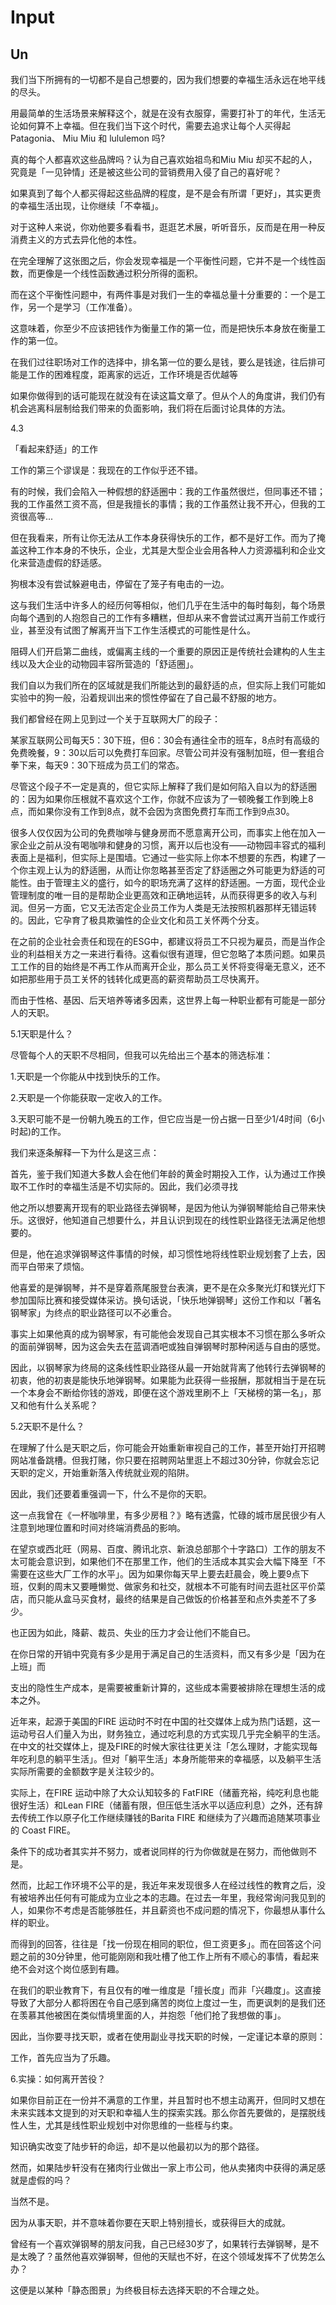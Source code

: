 # Input

## Un

我们当下所拥有的一切都不是自己想要的，因为我们想要的幸福生活永远在地平线的尽头。

用最简单的生活场景来解释这个，就是在没有衣服穿，需要打补丁的年代，生活无论如何算不上幸福。但在我们当下这个时代，需要去追求让每个人买得起 Patagonia、 Miu Miu 和 lululemon 吗?

真的每个人都喜欢这些品牌吗？认为自己喜欢始祖鸟和Miu Miu 却买不起的人，究竟是「一见钟情」还是被这些公司的营销费用入侵了自己的喜好呢？

如果真到了每个人都买得起这些品牌的程度，是不是会有所谓「更好」，其实更贵的幸福生活出现，让你继续「不幸福」。

对于这种人来说，你劝他要多看看书，逛逛艺术展，听听音乐，反而是在用一种反消费主义的方式去异化他的本性。

在完全理解了这张图之后，你会发现幸福是一个平衡性问题，它并不是一个线性函数，而更像是一个线性函数通过积分所得的面积。

而在这个平衡性问题中，有两件事是对我们一生的幸福总量十分重要的：一个是工作，另一个是学习（工作准备）。

这意味着，你至少不应该把钱作为衡量工作的第一位，而是把快乐本身放在衡量工作的第一位。

在我们过往职场对工作的选择中，排名第一位的要么是钱，要么是钱途，往后排可能是工作的困难程度，距离家的远近，工作环境是否优越等

如果你做得到的话可能现在就没有在读这篇文章了。但从个人的角度讲，我们仍有机会逃离科层制给我们带来的负面影响，我们将在后面讨论具体的方法。

4.3

「看起来舒适」的工作

工作的第三个谬误是：我现在的工作似乎还不错。

有的时候，我们会陷入一种假想的舒适圈中：我的工作虽然很烂，但同事还不错；我的工作虽然工资不高，但是我擅长的事情；我的工作虽然让我不开心，但我的工资很高等...

但在我看来，所有让你无法从工作本身获得快乐的工作，都不是好工作。而为了掩盖这种工作本身的不快乐，企业，尤其是大型企业会用各种人力资源福利和企业文化来营造虚假的舒适感。

狗根本没有尝试躲避电击，停留在了笼子有电击的一边。

这与我们生活中许多人的经历何等相似，他们几乎在生活中的每时每刻，每个场景向每个遇到的人抱怨自己的工作有多糟糕，但却从来不會尝试过离开当前工作或行业，甚至没有试图了解离开当下工作生活模式的可能性是什么。

阻碍人们开启第二曲线，或偏离主线的一个重要的原因正是传统社会建构的人生主线以及大企业的动物园丰容所营造的「舒适圈」。

我们自以为我们所在的区域就是我们所能达到的最舒适的点，但实际上我们可能如实验中的狗一般，沿着规训出来的惯性停留在了自己最不舒服的地方。

我们都曾经在网上见到过一个关于互联网大厂的段子：

某家互联网公司每天5：30下班，但6：30会有通往全市的班车，8点时有高级的免费晚餐，9：30以后可以免费打车回家。尽管公司并没有强制加班，但一套组合拳下来，每天9：30下班成为员工们的常态。

尽管这个段子不一定是真的，但它实际上解释了我们是如何陷入自以为的舒适圈的：因为如果你压根就不喜欢这个工作，你就不应该为了一顿晚餐工作到晚上8点，而如果你没有工作到8点，就不会因为贪图免费打车而工作到9点30。

很多人仅仅因为公司的免费咖啡与健身房而不愿意离开公司，而事实上他在加入一家企业之前从没有喝咖啡和健身的习惯，离开以后也没有——动物园丰容式的福利表面上是福利，但实际上是围墙。它通过一些实际上你本不想要的东西，构建了一个你主观上认为的舒适圈，从而让你忽略甚至否定了舒适圈之外可能更为舒适的可能性。由于管理主义的盛行，如今的职场充满了这样的舒适圈。一方面，现代企业管理制度的唯一目的是帮助企业更高效和正确地运转，从而获得更多的收入与利润。但另一方面，它又无法否定企业员工作为人类是无法按照机器那样无错运转的。因此，它孕育了极具欺骗性的企业文化和员工关怀两个分支。

在之前的企业社会责任和现在的ESG中，都建议将员工不只视为雇员，而是当作企业的利益相关方之一来进行看待。这看似很有道理，但它忽略了本质问题。如果员工工作的目的始终是不再工作从而离开企业，那么员工关怀将变得毫无意义，还不如把那些用于员工关怀的钱转化成更高的薪资帮助员工尽快离开。

而由于性格、基因、后天培养等诸多因素，这世界上每一种职业都有可能是一部分人的天职。

5.1天职是什么？

尽管每个人的天职不尽相同，但我可以先给出三个基本的筛选标准：

1.天职是一个你能从中找到快乐的工作。

2.天职是一个你能获取一定收入的工作。

3.天职可能不是一份朝九晚五的工作，但它应当是一份占据一日至少1/4时间（6小时起)的工作。

我们来逐条解释一下为什么是这三点：

首先，鉴于我们知道大多数人会在他们年龄的黄金时期投入工作，认为通过工作换取不工作时的幸福生活是不切实际的。因此，我们必须寻找

他之所以想要离开现有的职业路径去弹钢琴，是因为他认为弹钢琴能给自己带来快乐。这很好，他知道自己想要什么，并且认识到现在的线性职业路径无法满足他想要的。

但是，他在追求弹钢琴这件事情的时候，却习惯性地将线性职业规划套了上去，因而平白带来了烦恼。

他喜爱的是弹钢琴，并不是穿着燕尾服登台表演，更不是在众多聚光灯和镁光灯下参加国际比赛和接受媒体采访。换句话说，「快乐地弹钢琴」这份工作和以「著名钢琴家」为终点的职业路径可以不必重合。

事实上如果他真的成为钢琴家，有可能他会发现自己其实根本不习惯在那么多听众的面前弹钢琴，因为这会失去在蓝调酒吧或独自弹钢琴时那种闲适与自由的感觉。

因此，以钢琴家为终局的这条线性职业路径从最一开始就背离了他转行去弹钢琴的初衷，他的初衷是能快乐地弹钢琴。如果能为此获得一些报酬，那就相当于是在玩一个本身会不断给你钱的游戏，即便在这个游戏里刷不上「天梯榜的第一名」，那又和他有什么关系呢？

5.2天职不是什么？

在理解了什么是天职之后，你可能会开始重新审视自己的工作，甚至开始打开招聘网站准备跳槽。但我打赌，你只要在招聘网站里逛上不超过30分钟，你就会忘记天职的定义，开始重新落入传统就业观的陷阱。

因此，我们还要着重强调一下，什么不是你的天职。

这一点我曾在《一杯咖啡里，有多少房租？》略有透露，忙碌的城市居民很少有人注意到地理位置和时间对终端消费品的影响。

在望京或西北旺（网易、百度、腾讯北京、新浪总部那个十字路口）工作的朋友不太可能会意识到，如果他们不在那里工作，他们的生活成本其实会大幅下降至「不需要在这些大厂工作的水平」。因为如果你每天早上要去赶晨会，晚上要9点下班，仅剩的周末又要睡懒觉、做家务和社交，就根本不可能有时间去逛社区平价菜店，而只能从盒马买食材，最终的结果是自己做饭的价格甚至和点外卖差不了多少。

也正因为如此，降薪、裁员、失业的压力才会让他们不能自已。

在你日常的开销中究竟有多少是用于满足自己的生活资料，而又有多少是「因为在上班」而

支出的隐性生产成本，是需要被重新计算的，这些成本需要被排除在理想生活的成本之外。

近年来，起源于美国的FIRE 运动时不时在中国的社交媒体上成为热门话题，这一运动号召人们量入为出，财务独立，通过吃利息的方式实现几乎完全躺平的生活。在中文的社交媒体上，提及FIRE的时候大家往往更关注「怎么理财，才能实现每年吃利息的躺平生活」。但对「躺平生活」本身所能带来的幸福感，以及躺平生活实际所需要的金额数字是关注较少的。

实际上，在FIRE 运动中除了大众认知较多的 FatFIRE（储蓄充裕，纯吃利息也能很好生活）和Lean FIRE（储蓄有限，但压低生活水平以适应利息）之外，还有辞去传统工作以原子化工作继续赚钱的Barita FIRE 和继续为了兴趣而追随某项事业的 Coast FIRE。

条件下的成功者其实并不努力，或者说同样的行为你做就是在努力，而他做则不是。

然而，比起工作环境不公平的是，我近年来发现很多人在经过线性的教育之后，没有被培养出任何有可能成为立业之本的志趣。在过去一年里，我经常询问我见到的人，如果你不考虑是否能够胜任，并且薪资也不成问题的情况下，你最想从事什么样的职业。

而得到的回答，往往是「找一份现在相同的职位，但工资更多」。而在回答这个问题之前的30分钟里，他可能刚刚和我吐槽了他工作上所有不顺心的事情，看起来绝不会对这个岗位感到有趣。

在我们的职业教育下，有且仅有的唯一维度是「擅长度」而非「兴趣度」。这直接导致了大部分人都将困在令自己感到痛苦的岗位上度过一生，而更讽刺的是我们还在羡慕其他被困在类似情境里面的人，并抱怨「他们抢了我想做的事」。

因此，当你要寻找天职，或者在使用副业寻找天职的时候，一定谨记本章的原则：

工作，首先应当为了乐趣。

6.实操：如何离开苦役？

如果你目前正在一份并不满意的工作里，并且暂时也不想主动离开，但同时又想在未来实践本文提到的对天职和幸福人生的探索实践。那么你首先要做的，是摆脱线性人生，尤其是线性职业规划中对你思维的一些桎与约束。

知识确实改变了陆步轩的命运，却不是以他最初以为的那个路径。

然而，如果陆步轩没有在猪肉行业做出一家上市公司，他从卖猪肉中获得的满足感就是虚假的吗？

当然不是。

因为从事天职，并不意味着你要在天职上特别擅长，或获得巨大的成就。

曾经有一个喜欢弹钢琴的朋友问我，自己已经30岁了，如果转行去弹钢琴，是不是太晚了？虽然他喜欢弹钢琴，但他的天赋也不好，在这个领域发挥不了优势怎么办？

这便是以某种「静态图景」为终极目标去选择天职的不合理之处。

